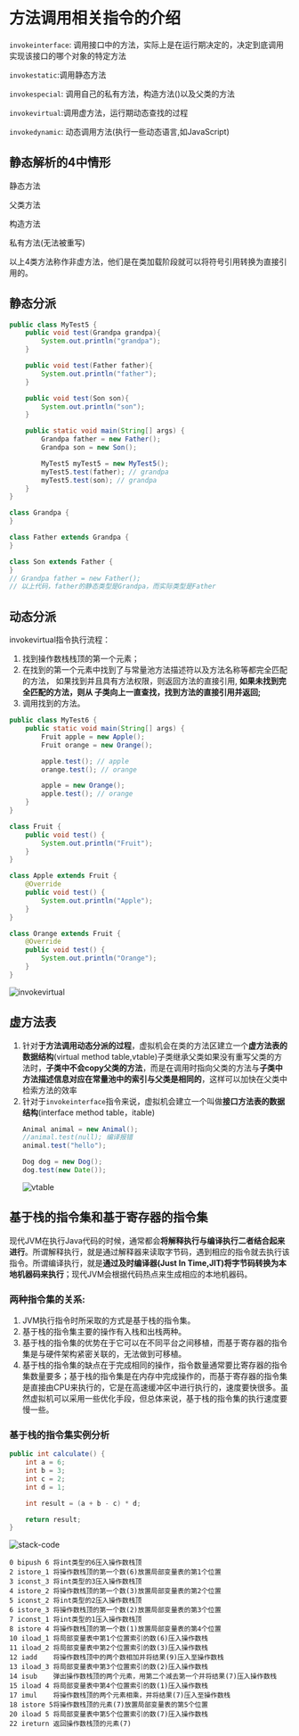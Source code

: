 # 方法调用相关指令的介绍
`invokeinterface`: 调用接口中的方法，实际上是在运行期决定的，决定到底调用实现该接口的哪个对象的特定方法

`invokestatic`:调用静态方法

`invokespecial`: 调用自己的私有方法，构造方法(<init>)以及父类的方法

`invokevirtual`:调用虚方法，运行期动态查找的过程

`invokedynamic`: 动态调用方法(执行一些动态语言,如JavaScript)

## 静态解析的4中情形
静态方法

父类方法

构造方法

私有方法(无法被重写)

以上4类方法称作非虚方法，他们是在类加载阶段就可以将符号引用转换为直接引用的。

## 静态分派
  ```java
  public class MyTest5 {
      public void test(Grandpa grandpa){
          System.out.println("grandpa");
      }

      public void test(Father father){
          System.out.println("father");
      }

      public void test(Son son){
          System.out.println("son");
      }

      public static void main(String[] args) {
          Grandpa father = new Father();
          Grandpa son = new Son();

          MyTest5 myTest5 = new MyTest5();
          myTest5.test(father); // grandpa
          myTest5.test(son); // grandpa
      }
  }

  class Grandpa {
  }

  class Father extends Grandpa {
  }

  class Son extends Father {
  }
  // Grandpa father = new Father();
  // 以上代码，father的静态类型是Grandpa，而实际类型是Father
  ```

## 动态分派
invokevirtual指令执行流程：
1. 找到操作数栈栈顶的第一个元素；
2. 在找到的第一个元素中找到了与常量池方法描述符以及方法名称等都完全匹配的方法，
  如果找到并且具有方法权限，则返回方法的直接引用, **如果未找到完全匹配的方法，则从
  子类向上一直查找，找到方法的直接引用并返回;**
3. 调用找到的方法。
```java
public class MyTest6 {
    public static void main(String[] args) {
        Fruit apple = new Apple();
        Fruit orange = new Orange();

        apple.test(); // apple
        orange.test(); // orange

        apple = new Orange();
        apple.test(); // orange
    }
}

class Fruit {
    public void test() {
        System.out.println("Fruit");
    }
}

class Apple extends Fruit {
    @Override
    public void test() {
        System.out.println("Apple");
    }
}

class Orange extends Fruit {
    @Override
    public void test() {
        System.out.println("Orange");
    }
}
```
![invokevirtual](./assets/invokevirtual.png)

## 虚方法表
1. 针对**于方法调用动态分派的过程**，虚拟机会在类的方法区建立一个**虚方法表的数据结构**(virtual method table,vtable)子类继承父类如果没有重写父类的方法时，**子类中不会copy父类的方法**，而是在调用时指向父类的方法与**子类中方法描述信息对应在常量池中的索引与父类是相同的**，这样可以加快在父类中检索方法的效率
2. 针对于`invokeinterface`指令来说，虚拟机会建立一个叫做**接口方法表的数据结构**(interface method table，itable)
    ```java
    Animal animal = new Animal();
    //animal.test(null); 编译报错
    animal.test("hello");

    Dog dog = new Dog();
    dog.test(new Date());
    ```
    ![vtable](./assets/vtable.png)

## 基于**栈的指令集**和基于**寄存器的指令集**
现代JVM在执行Java代码的时候，通常都会**将解释执行与编译执行二者结合起来进行**。所谓解释执行，就是通过解释器来读取字节码，遇到相应的指令就去执行该指令。所谓编译执行，就是**通过及时编译器(Just In Time,JIT)将字节码转换为本地机器码来执行**；现代JVM会根据代码热点来生成相应的本地机器码。

### 两种指令集的关系:
1. JVM执行指令时所采取的方式是基于栈的指令集。
2. 基于栈的指令集主要的操作有入栈和出栈两种。
3. 基于栈的指令集的优势在于它可以在不同平台之间移植，而基于寄存器的指令集是与硬件架构紧密关联的，无法做到可移植。
4. 基于栈的指令集的缺点在于完成相同的操作，指令数量通常要比寄存器的指令集数量要多；基于栈的指令集是在内存中完成操作的，而基于寄存器的指令集是直接由CPU来执行的，它是在高速缓冲区中进行执行的，速度要快很多。虽然虚拟机可以采用一些优化手段，但总体来说，基于栈的指令集的执行速度要慢一些。

### 基于栈的指令集实例分析
```java
public int calculate() {
    int a = 6;
    int b = 3;
    int c = 2;
    int d = 1;

    int result = (a + b - c) * d;

    return result;
}
```
![stack-code](./assets/stack-code.png)
```
0 bipush 6 将int类型的6压入操作数栈顶
2 istore_1 将操作数栈顶的第一个数(6)放置局部变量表的第1个位置
3 iconst_3 将int类型的3压入操作数栈顶
4 istore_2 将操作数栈顶的第一个数(3)放置局部变量表的第2个位置
5 iconst_2 将int类型的2压入操作数栈顶
6 istore_3 将操作数栈顶的第一个数(2)放置局部变量表的第3个位置
7 iconst_1 将int类型的1压入操作数栈顶
8 istore 4 将操作数栈顶的第一个数(1)放置局部变量表的第4个位置
10 iload_1 将局部变量表中第1个位置索引的数(6)压入操作数栈
11 iload_2 将局部变量表中第2个位置索引的数(3)压入操作数栈
12 iadd    将操作数栈顶中的两个数相加并将结果(9)压入至操作数栈
13 iload_3 将局部变量表中第3个位置索引的数(2)压入操作数栈
14 isub    弹出操作数栈顶的两个元素，用第二个减去第一个并将结果(7)压入操作数栈
15 iload 4 将局部变量表中第4个位置索引的数(1)压入操作数栈
17 imul    将操作数栈顶的两个元素相乘，并将结果(7)压入至操作数栈
18 istore 5将操作数栈顶的元素(7)放置局部变量表的第5个位置
20 iload 5 将局部变量表中第5个位置索引的数(7)压入操作数栈
22 ireturn 返回操作数栈顶的元素(7)
```

